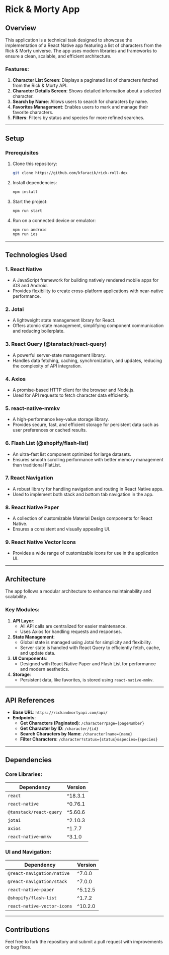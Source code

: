 # Rick & Morty App

## Overview

This application is a technical task designed to showcase the implementation of a React Native app featuring a list of characters from the Rick & Morty universe. The app uses modern libraries and frameworks to ensure a clean, scalable, and efficient architecture.

### Features:

1. **Character List Screen**: Displays a paginated list of characters fetched from the Rick & Morty API.
2. **Character Details Screen**: Shows detailed information about a selected character.
3. **Search by Name**: Allows users to search for characters by name.
4. **Favorites Management**: Enables users to mark and manage their favorite characters.
5. **Filters**: Filters by status and species for more refined searches.

---

## Setup

### Prerequisites

1. Clone this repository:
   ```bash
   git clone https://github.com/kfaracik/rick-roll-dex
   ```
2. Install dependencies:
   ```bash
   npm install
   ```
3. Start the project:
   ```bash
   npm run start
   ```
4. Run on a connected device or emulator:
   ```bash
   npm run android
   npm run ios
   ```

---

## Technologies Used

### 1. **React Native**

- A JavaScript framework for building natively rendered mobile apps for iOS and Android.
- Provides flexibility to create cross-platform applications with near-native performance.

### 2. **Jotai**

- A lightweight state management library for React.
- Offers atomic state management, simplifying component communication and reducing boilerplate.

### 3. **React Query (@tanstack/react-query)**

- A powerful server-state management library.
- Handles data fetching, caching, synchronization, and updates, reducing the complexity of API integration.

### 4. **Axios**

- A promise-based HTTP client for the browser and Node.js.
- Used for API requests to fetch character data efficiently.

### 5. **react-native-mmkv**

- A high-performance key-value storage library.
- Provides secure, fast, and efficient storage for persistent data such as user preferences or cached results.

### 6. **Flash List (@shopify/flash-list)**

- An ultra-fast list component optimized for large datasets.
- Ensures smooth scrolling performance with better memory management than traditional FlatList.

### 7. **React Navigation**

- A robust library for handling navigation and routing in React Native apps.
- Used to implement both stack and bottom tab navigation in the app.

### 8. **React Native Paper**

- A collection of customizable Material Design components for React Native.
- Ensures a consistent and visually appealing UI.

### 9. **React Native Vector Icons**

- Provides a wide range of customizable icons for use in the application UI.

---

## Architecture

The app follows a modular architecture to enhance maintainability and scalability.

### Key Modules:

1. **API Layer**:
   - All API calls are centralized for easier maintenance.
   - Uses Axios for handling requests and responses.
2. **State Management**:
   - Global state is managed using Jotai for simplicity and flexibility.
   - Server state is handled with React Query to efficiently fetch, cache, and update data.
3. **UI Components**:
   - Designed with React Native Paper and Flash List for performance and modern aesthetics.
4. **Storage**:
   - Persistent data, like favorites, is stored using `react-native-mmkv`.

---

## API References

- **Base URL**: `https://rickandmortyapi.com/api/`
- **Endpoints**:
  - **Get Characters (Paginated)**: `/character?page={pageNumber}`
  - **Get Character by ID**: `/character/{id}`
  - **Search Characters by Name**: `/character?name={name}`
  - **Filter Characters**: `/character?status={status}&species={species}`

---

## Dependencies

### Core Libraries:

| Dependency              | Version |
| ----------------------- | ------- |
| `react`                 | ^18.3.1 |
| `react-native`          | ^0.76.1 |
| `@tanstack/react-query` | ^5.60.6 |
| `jotai`                 | ^2.10.3 |
| `axios`                 | ^1.7.7  |
| `react-native-mmkv`     | ^3.1.0  |

### UI and Navigation:

| Dependency                  | Version |
| --------------------------- | ------- |
| `@react-navigation/native`  | ^7.0.0  |
| `@react-navigation/stack`   | ^7.0.0  |
| `react-native-paper`        | ^5.12.5 |
| `@shopify/flash-list`       | ^1.7.2  |
| `react-native-vector-icons` | ^10.2.0 |

---

## Contributions

Feel free to fork the repository and submit a pull request with improvements or bug fixes.
